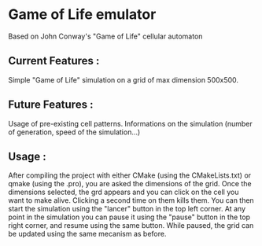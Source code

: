 # Game of Life emulator

Based on John Conway's "Game of Life" cellular automaton

## Current Features :
Simple "Game of Life" simulation on a grid of max dimension 500x500.

## Future Features :
Usage of pre-existing cell patterns.
Informations on the simulation (number of generation, speed of the simulation…)

## Usage :
After compiling the project with either CMake (using the CMakeLists.txt) or qmake (using the .pro), you are asked the dimensions of the grid.
Once the dimensions selected, the grd appears and you can click on the cell you want to make alive. Clicking a second time on them kills them.
You can then start the simulation using the "lancer" button in the top left corner.
At any point in the simulation you can pause it using the "pause" button in the top right corner, and resume using the same button. While paused, the grid can be updated using the same mecanism as before.
